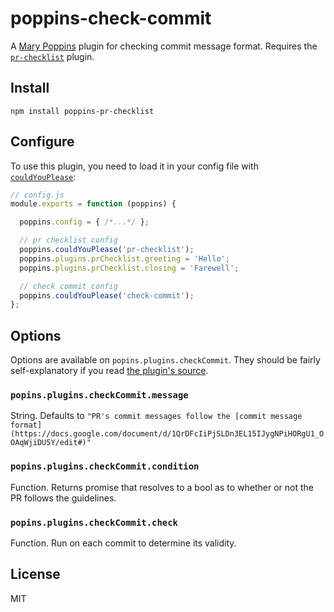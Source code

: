 # poppins-check-commit

A [Mary Poppins](https://github.com/btford/mary-poppins) plugin for checking commit message format.
Requires the [`pr-checklist`](https://github.com/btford/poppins-pr-checklist) plugin.


## Install

`npm install poppins-pr-checklist`


## Configure

To use this plugin, you need to load it in your config file with [`couldYouPlease`]():


```javascript
// config.js
module.exports = function (poppins) {

  poppins.config = { /*...*/ };

  // pr checklist config
  poppins.couldYouPlease('pr-checklist');
  poppins.plugins.prChecklist.greeting = 'Hello';
  poppins.plugins.prChecklist.closing = 'Farewell';

  // check commit config
  poppins.couldYouPlease('check-commit');
};
```

## Options

Options are available on `popins.plugins.checkCommit`.
They should be fairly self-explanatory if you read [the plugin's source](https://github.com/btford/poppins-check-commit/blob/master/plugin.js).

### `popins.plugins.checkCommit.message`
String.
Defaults to `"PR's commit messages follow the [commit message format](https://docs.google.com/document/d/1QrDFcIiPjSLDn3EL15IJygNPiHORgU1_OOAqWjiDU5Y/edit#)"`

### `popins.plugins.checkCommit.condition`
Function.
Returns promise that resolves to a bool as to whether or not the PR follows the guidelines.

### `popins.plugins.checkCommit.check`
Function.
Run on each commit to determine its validity.


## License
MIT

